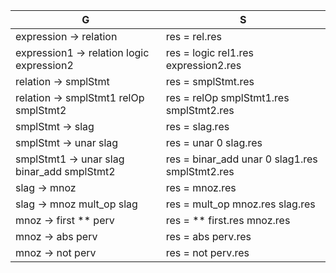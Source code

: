 
| G                                          | S                                              |
| ------------------------------------------ | ---------------------------------------------- |
| expression -> relation                     | res = rel.res                                  |
| expression1 -> relation logic expression2  | res = logic  rel1.res  expression2.res         |
| relation ->  smplStmt                      | res = smplStmt.res                             |
| relation -> smplStmt1  relOp smplStmt2     | res = relOp smplStmt1.res smplStmt2.res        |
| smplStmt -> slag                           | res = slag.res                                 |
| smplStmt -> unar slag                      | res = unar 0 slag.res                          |
| smplStmt1 -> unar slag binar_add smplStmt2 | res = binar_add unar 0 slag1.res smplStmt2.res |
| slag -> mnoz                               | res = mnoz.res                                 |
| slag -> mnoz mult_op slag                  | res = mult_op mnoz.res slag.res                |
| mnoz -> first ** perv                      | res = ** first.res mnoz.res                    |
| mnoz -> abs perv                           | res = abs perv.res                             |
| mnoz -> not perv                           | res = not perv.res                             |

